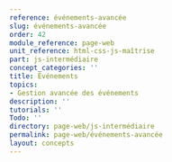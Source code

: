 ```yaml
---
reference: événements-avancée
slug: événements-avancée
order: 42
module_reference: page-web
unit_reference: html-css-js-maîtrise
part: js-intermédiaire
concept_categories: ''
title: Événements
topics:
- Gestion avancée des événements
description: ''
tutorials: ''
Todo: ''
directory: page-web/js-intermédiaire
permalink: page-web/événements-avancée
layout: concepts
---
```

